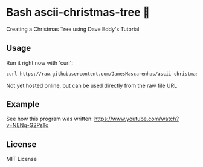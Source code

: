 # Bash ascii-christmas-tree 🎄
Creating a Christmas Tree using Dave Eddy's Tutorial

## Usage  
Run it right now with 'curl':
```bash
curl https://raw.githubusercontent.com/JamesMascarenhas/ascii-christmas-tree/main/xmas_tree.sh | bash
```
Not yet hosted online, but can be used directly from the raw file URL
## Example
See how this program was written: https://www.youtube.com/watch?v=NENq-G2PsTo

## License
MIT License
